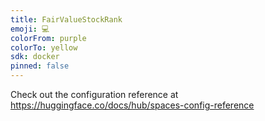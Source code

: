 ```yaml
---
title: FairValueStockRank
emoji: 💻
colorFrom: purple
colorTo: yellow
sdk: docker
pinned: false
---
```


Check out the configuration reference at https://huggingface.co/docs/hub/spaces-config-reference
